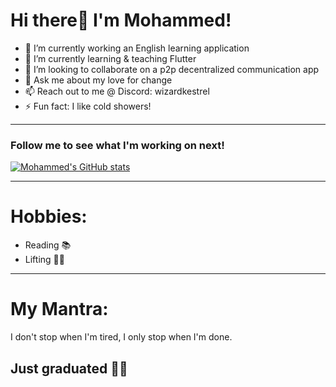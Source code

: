 # Hi there👋 I'm Mohammed!
- 🔭 I’m currently working an English learning application
- 🌱 I’m currently learning & teaching Flutter
- 👯 I’m looking to collaborate on a p2p decentralized communication app
- 💬 Ask me about my love for change
- 📫 Reach out to me @ Discord: wizardkestrel
- ⚡ Fun fact: I like cold showers!
_____
### Follow me to see what I'm working on next!
[![Mohammed's GitHub stats](https://github-readme-stats.vercel.app/api?username=bigb45&show_icons=true&theme=dark)](https://github.com/anuraghazra/github-readme-stats)

__________
# Hobbies:
- Reading 📚
- Lifting 🏋️‍♂️
___________
<!--# Inspiration:
- My mom 💖
- The desire to be Uncommon among the Uncommon.
- Pay Day 💵
-->
# My Mantra:
 I don't stop when I'm tired, I only stop when I'm done.

## Just graduated 🥳🥳
